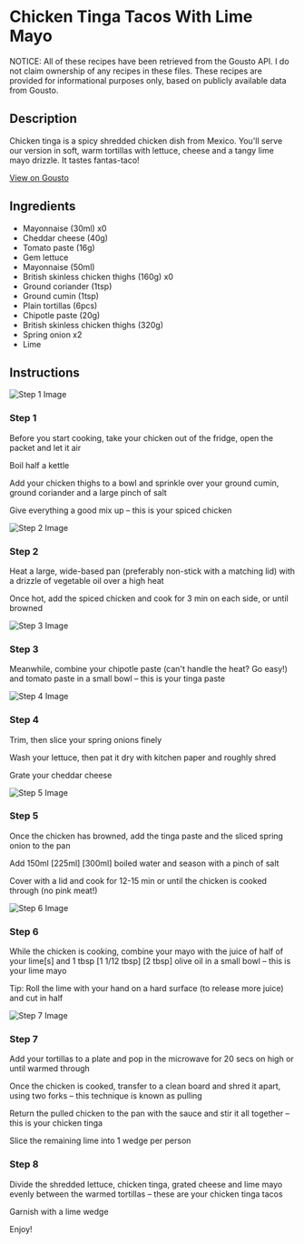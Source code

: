 # Chicken Tinga Tacos With Lime Mayo

NOTICE: All of these recipes have been retrieved from the Gousto API. I do not claim ownership of any recipes in these files. These recipes are provided for informational purposes only, based on publicly available data from Gousto.

## Description

Chicken tinga is a spicy shredded chicken dish from Mexico. You'll serve our version in soft, warm tortillas with lettuce, cheese and a tangy lime mayo drizzle. It tastes fantas-taco! 

[View on Gousto](https://www.gousto.co.uk/recipes/cookbook/chicken-tinga-tacos-with-lime-mayo)

## Ingredients

- Mayonnaise (30ml) x0
- Cheddar cheese (40g)
- Tomato paste (16g)
- Gem lettuce
- Mayonnaise (50ml)
- British skinless chicken thighs (160g) x0
- Ground coriander (1tsp)
- Ground cumin (1tsp)
- Plain tortillas (6pcs)
- Chipotle paste (20g)
- British skinless chicken thighs (320g)
- Spring onion x2
- Lime

## Instructions

![Step 1 Image](https://production-media.gousto.co.uk/cms/recipe-step-image/Step-1-copy-2-1645202672798-x200.jpg)

### Step 1

Before you start cooking, take your chicken out of the fridge, open the packet and let it air

Boil half a kettle

Add your chicken thighs to a bowl and sprinkle over your ground cumin, ground coriander and a large pinch of salt

Give everything a good mix up – this is your spiced chicken

![Step 2 Image](https://production-media.gousto.co.uk/cms/recipe-step-image/Step-2-copy-2-1645202677261-x200.jpg)

### Step 2

Heat a large, wide-based pan (preferably non-stick with a matching lid) with a drizzle of vegetable oil over a high heat

Once hot, add the spiced chicken and cook for 3 min on each side, or until browned

![Step 3 Image](https://production-media.gousto.co.uk/cms/recipe-step-image/944.-step-3-x200.jpg)

### Step 3

Meanwhile, combine your chipotle paste (can't handle the heat? Go easy!) and tomato paste in a small bowl – this is your tinga paste

![Step 4 Image](https://production-media.gousto.co.uk/cms/recipe-step-image/944.-step-4-x200.jpg)

### Step 4

Trim, then slice your spring onions finely

Wash your lettuce, then pat it dry with kitchen paper and roughly shred

Grate your cheddar cheese

![Step 5 Image](https://production-media.gousto.co.uk/cms/recipe-step-image/Step-5-1623767915664-x200.jpg)

### Step 5

Once the chicken has browned, add the tinga paste and the sliced spring onion to the pan

Add 150ml <span class="text-purple">[225ml] </span><span class="text-danger">[300ml]</span> boiled water and season with a pinch of salt

Cover with a lid and cook for 12-15 min or until the chicken is cooked through (no pink meat!)

![Step 6 Image](https://production-media.gousto.co.uk/cms/recipe-step-image/944.-step-6-x200.jpg)

### Step 6

While the chicken is cooking, combine your mayo with the juice of half of your lime[s] and 1 tbsp <span class="text-purple">[1 1/12 tbsp]</span> <span class="text-danger">[2 tbsp]</span> olive oil in a small bowl – this is your lime mayo

Tip: Roll the lime with your hand on a hard surface (to release more juice) and cut in half

![Step 7 Image](https://production-media.gousto.co.uk/cms/recipe-step-image/Plain-tortillas-on-a-plate-1666709383109-x200.jpg)

### Step 7

Add your tortillas to a plate and pop in the microwave for 20 secs on high or until warmed through

Once the chicken is cooked, transfer to a clean board and shred it apart, using two forks – this technique is known as pulling

Return the pulled chicken to the pan with the sauce and stir it all together – this is your chicken tinga

Slice the remaining lime into 1 wedge per person

### Step 8

Divide the shredded lettuce, chicken tinga, grated cheese and lime mayo evenly between the warmed tortillas – these are your chicken tinga tacos

Garnish with a lime wedge

Enjoy!

